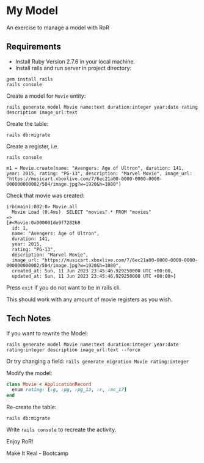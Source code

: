 # My Model

An exercise to manage a model with RoR

## Requirements
- Install Ruby Version 2.7.6 in your local machine.
- Install rails and run server in project directory:

```
gem install rails
rails console
```
Create a model for `Movie` entity:

```
rails generate model Movie name:text duration:integer year:date rating description image_url:text
```

Create the table:
```
rails db:migrate
```

Create a register, i.e.
```
rails console

m1 = Movie.create(name: "Avengers: Age of Ultron", duration: 141, year: 2015, rating: "PG-13", description: "Marvel Movie", image_url: "https://musicart.xboxlive.com/7/6ec21a00-0000-0000-0000-000000000002/504/image.jpg?w=1920&h=1080")

```

Check that movie was created:
```
irb(main):002:0> Movie.all
  Movie Load (0.4ms)  SELECT "movies".* FROM "movies"
=>
[#<Movie:0x000001de9f7282b8
  id: 1,
  name: "Avengers: Age of Ultron",
  duration: 141,
  year: 2015,
  rating: "PG-13",
  description: "Marvel Movie",
  image_url: "https://musicart.xboxlive.com/7/6ec21a00-0000-0000-0000-000000000002/504/image.jpg?w=1920&h=1080",
  created_at: Sun, 11 Jun 2023 23:45:46.929250000 UTC +00:00,
  updated_at: Sun, 11 Jun 2023 23:45:46.929250000 UTC +00:00>]
```
Press `exit` if you do not want to be in rails cli.

This should work with any amount of movie registers as you wish.

## Tech Notes
If you want to rewrite the Model:
```
rails generate model Movie name:text duration:integer year:date rating:integer description image_url:text --force
```

Or try changing a field: `rails generate migration Movie rating:integer`

Modify the model:
```ruby
class Movie < ApplicationRecord
  enum rating: [:g, :pg, :pg_13, :r, :nc_17]
end
```

Re-create the table:
```
rails db:migrate
```

Write `rails console` to recreate the activity.

Enjoy RoR!


Make It Real - Bootcamp
